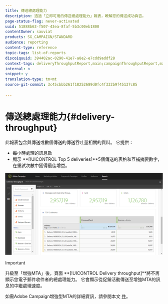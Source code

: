 ```yaml
---
title: 傳送總處理能力
description: 透過「立即可用的傳送總處理能力」報表，瞭解您的傳送成功與否。
page-status-flag: never-activated
uuid: 51888b63-f507-43ea-8faf-5b3c00eb1800
contentOwner: sauviat
products: SG_CAMPAIGN/STANDARD
audience: reporting
content-type: reference
topic-tags: list-of-reports
discoiquuid: 394402ac-0290-41e7-a8e2-e7cdd9addf28
context-tags: deliveryThroughputReport,main;campaignThroughputReport,main;programThroughputReport,main
internal: n
snippet: y
translation-type: tm+mt
source-git-commit: 3c45cbbb261f18252689d0fc4f332b9f45137c85

---
```



# 傳送總處理能力{#delivery-throughput}

此報表包含與傳送或數個傳送的傳送吞吐量相關的資料。 它提供：

* 每小時處理的訊息數
* 顯示 **[!UICONTROL Top 5 deliveries]**5個傳送的表格和互補摘要數字，在重試次數中獲得最佳增益。

![](assets/delivery_reports_1.png)

>[!IMPORTANT]
>
>升級至「增強MTA」後，頁面 **[!UICONTROL Delivery throughput]**將不再顯示您電子郵件收件者的總處理能力。 它會顯示從促銷活動傳送至增強MTA的訊息的中繼處理速度。
>
>如需Adobe Campaign增強型MTA的詳細資訊，請參閱本文 [件](https://helpx.adobe.com/campaign/kb/campaign-enhanced-mta.html)。
